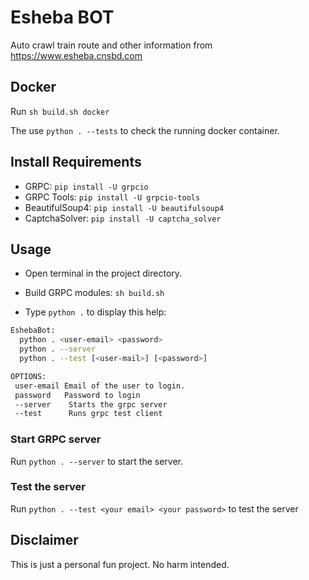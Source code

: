 # Esheba BOT

Auto crawl train route and other information from https://www.esheba.cnsbd.com

## Docker

Run `sh build.sh docker`

The use `python . --tests` to check the running docker container.

## Install Requirements

- GRPC: `pip install -U grpcio`
- GRPC Tools: `pip install -U grpcio-tools`
- BeautifulSoup4: `pip install -U beautifulsoup4`
- CaptchaSolver: `pip install -U captcha_solver`

## Usage

- Open terminal in the project directory.

- Build GRPC modules: `sh build.sh`

- Type `python .` to display this help:

```bash
EshebaBot:
  python . <user-email> <password>
  python . --server
  python . --test [<user-mail>] [<password>]

OPTIONS:
 user-email Email of the user to login.
 password   Password to login
 --server    Starts the grpc server
 --test      Runs grpc test client

```

### Start GRPC server

Run `python . --server` to start the server.

### Test the server

Run `python . --test <your email> <your password>` to test the server

## Disclaimer

This is just a personal fun project. No harm intended.
